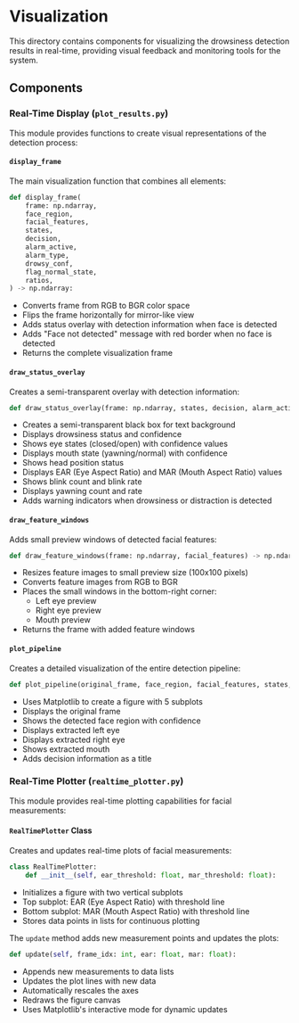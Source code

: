 # Visualization

This directory contains components for visualizing the drowsiness detection results in real-time, providing visual feedback and monitoring tools for the system.

## Components

### Real-Time Display (`plot_results.py`)

This module provides functions to create visual representations of the detection process:

#### `display_frame`
The main visualization function that combines all elements:
```python
def display_frame(
    frame: np.ndarray,
    face_region,
    facial_features,
    states,
    decision,
    alarm_active,
    alarm_type,
    drowsy_conf,
    flag_normal_state,
    ratios,
) -> np.ndarray:
```

- Converts frame from RGB to BGR color space
- Flips the frame horizontally for mirror-like view
- Adds status overlay with detection information when face is detected
- Adds "Face not detected" message with red border when no face is detected
- Returns the complete visualization frame

#### `draw_status_overlay`
Creates a semi-transparent overlay with detection information:
```python
def draw_status_overlay(frame: np.ndarray, states, decision, alarm_active, drowsy_conf, ratios, alarm_type) -> np.ndarray:
```

- Creates a semi-transparent black box for text background
- Displays drowsiness status and confidence
- Shows eye states (closed/open) with confidence values
- Displays mouth state (yawning/normal) with confidence
- Shows head position status
- Displays EAR (Eye Aspect Ratio) and MAR (Mouth Aspect Ratio) values
- Shows blink count and blink rate
- Displays yawning count and rate
- Adds warning indicators when drowsiness or distraction is detected

#### `draw_feature_windows`
Adds small preview windows of detected facial features:
```python
def draw_feature_windows(frame: np.ndarray, facial_features) -> np.ndarray:
```

- Resizes feature images to small preview size (100x100 pixels)
- Converts feature images from RGB to BGR
- Places the small windows in the bottom-right corner:
  - Left eye preview
  - Right eye preview
  - Mouth preview
- Returns the frame with added feature windows

#### `plot_pipeline`
Creates a detailed visualization of the entire detection pipeline:
```python
def plot_pipeline(original_frame, face_region, facial_features, states, decision):
```

- Uses Matplotlib to create a figure with 5 subplots
- Displays the original frame
- Shows the detected face region with confidence
- Displays extracted left eye
- Displays extracted right eye
- Shows extracted mouth
- Adds decision information as a title

### Real-Time Plotter (`realtime_plotter.py`)

This module provides real-time plotting capabilities for facial measurements:

#### `RealTimePlotter` Class
Creates and updates real-time plots of facial measurements:
```python
class RealTimePlotter:
    def __init__(self, ear_threshold: float, mar_threshold: float):
```

- Initializes a figure with two vertical subplots
- Top subplot: EAR (Eye Aspect Ratio) with threshold line
- Bottom subplot: MAR (Mouth Aspect Ratio) with threshold line
- Stores data points in lists for continuous plotting

The `update` method adds new measurement points and updates the plots:
```python
def update(self, frame_idx: int, ear: float, mar: float):
```

- Appends new measurements to data lists
- Updates the plot lines with new data
- Automatically rescales the axes
- Redraws the figure canvas
- Uses Matplotlib's interactive mode for dynamic updates

